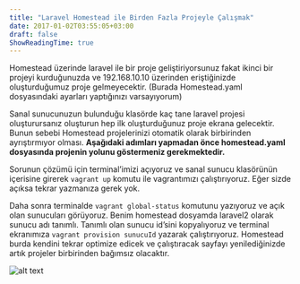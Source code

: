 ```yaml
---
title: "Laravel Homestead ile Birden Fazla Projeyle Çalışmak"
date: 2017-01-02T03:55:05+03:00
draft: false
ShowReadingTime: true
---
```


Homestead üzerinde laravel ile bir proje geliştiriyorsunuz fakat ikinci bir projeyi kurduğunuzda ve 192.168.10.10 üzerinden eriştiğinizde oluşturduğumuz proje gelmeyecektir. (Burada Homestead.yaml dosyasındaki ayarları yaptığınızı varsayıyorum)

Sanal sunucunuzun bulunduğu klasörde kaç tane laravel projesi oluşturursanız oluşturun hep ilk oluşturduğunuz proje ekrana gelecektir. Bunun sebebi Homestead projelerinizi otomatik olarak birbirinden ayrıştırmıyor olması. **Aşağıdaki adımları yapmadan önce homestead.yaml dosyasında projenin yolunu göstermeniz gerekmektedir.**

Sorunun çözümü için terminal’imizi açıyoruz ve sanal sunucu klasörünün içerisine girerek `vagrant up` komutu ile vagrantımızı çalıştırıyoruz. Eğer sizde açıksa tekrar yazmanıza gerek yok.

Daha sonra terminalde `vagrant global-status` komutunu yazıyoruz ve açık olan sunucuları görüyoruz. Benim homestead dosyamda laravel2 olarak sunucu adı tanımlı. Tanımlı olan sunucu id’sini kopyalıyoruz ve terminal ekranımıza `vagrant provision sunucuId` yazarak çalıştırıyoruz. Homestead burda kendini tekrar optimize edicek ve çalıştıracak sayfayı yenilediğinizde artık projeler birbirinden bağımsız olacaktır.

![alt text](/media/laravelbirdenfazlaprojeilecalismak.jpg "Laravel Homestead ile Birden Fazla Projeyle Çalışmak")
